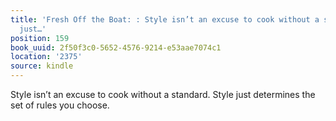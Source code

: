 ```yaml
---
title: 'Fresh Off the Boat: : Style isn’t an excuse to cook without a standard. Style
  just…'
position: 159
book_uuid: 2f50f3c0-5652-4576-9214-e53aae7074c1
location: '2375'
source: kindle
---
```


Style isn’t an excuse to cook without a standard. Style just determines the set of rules you choose.